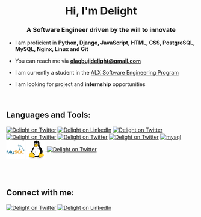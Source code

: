 <h1 align="center">Hi, I'm Delight</h1>
<h3 align="center">A Software Engineer driven by the will to innovate</h3>

- I am proficient in **Python, Django, JavaScript, HTML, CSS, PostgreSQL, MySQL, Nginx, Linux and Git**

- You can reach me via **olagbujidelight@gmail.com**

- I am currently a student in the [ALX Software Engineering Program](https://www.alxafrica.com/software-engineering-2022/)

- I am looking for project and **internship** opportunities

<br>
<h2 align="left">Languages and Tools:</h2>
<a href="https://twitter.com/DelightGbolahan" target="blank"><img align="center" src="https://raw.githubusercontent.com/rahuldkjain/github-profile-readme-generator/master/src/images/icons/ProgrammingLanguages/python.svg" alt="Delight on Twitter" width="50" /></a>
<a href="https://linkedin.com/in/delight-olu-olagbuji-84051b193" target="blank"><img align="center" src="https://cdn.worldvectorlogo.com/logos/django.svg" alt="Delight on LinkedIn" width="50" /></a>
<a href="https://twitter.com/DelightGbolahan" target="blank"><img align="center" src="https://raw.githubusercontent.com/rahuldkjain/github-profile-readme-generator/master/src/images/icons/ProgrammingLanguages/javascript.svg" alt="Delight on Twitter" width="50" /></a>
<a href="https://twitter.com/DelightGbolahan" target="blank"><img align="center" src="https://raw.githubusercontent.com/rahuldkjain/github-profile-readme-generator/master/src/images/icons/FrontendDevelopment/html.svg" alt="Delight on Twitter" width="50" /></a>
<a href="https://twitter.com/DelightGbolahan" target="blank"><img align="center" src="https://raw.githubusercontent.com/rahuldkjain/github-profile-readme-generator/master/src/images/icons/FrontendDevelopment/css.svg" alt="Delight on Twitter" width="50" /></a>
<a href="https://twitter.com/DelightGbolahan" target="blank"><img align="center" src="https://raw.githubusercontent.com/rahuldkjain/github-profile-readme-generator/master/src/images/icons/Database/postgresql.svg" alt="Delight on Twitter" width="50" /></a>
<a href="https://twitter.com/DelightGbolahan" target="blank"><img align="center" src="https://raw.githubusercontent.com/rahuldkjain/github-profile-readme-generator/master/src/images/icons/BackendDevelopment/nginx.svg" alt="mysql" width="50"/></a>
<a href="https://twitter.com/DelightGbolahan" target="blank"><img align="center" src="https://raw.githubusercontent.com/devicons/devicon/master/icons/mysql/mysql-original-wordmark.svg" alt="mysql" width="50"/></a>
<a href="https://twitter.com/DelightGbolahan" target="blank"><img align="center" src="https://raw.githubusercontent.com/devicons/devicon/master/icons/linux/linux-original.svg" alt="linux" width="50"/> </a>
<a href="https://twitter.com/DelightGbolahan" target="blank"><img align="center" src="https://www.vectorlogo.zone/logos/git-scm/git-scm-icon.svg" alt="Delight on Twitter" width="50" /></a>


<br><br>
<h2 align="left">Connect with me:</h2>
<a href="https://twitter.com/DelightGbolahan" target="blank"><img align="center" src="https://raw.githubusercontent.com/rahuldkjain/github-profile-readme-generator/master/src/images/icons/Social/twitter.svg" alt="Delight on Twitter" height="30" width="40" /></a>
<a href="https://linkedin.com/in/delight-olu-olagbuji-84051b193" target="blank"><img align="center" src="https://raw.githubusercontent.com/rahuldkjain/github-profile-readme-generator/master/src/images/icons/Social/linked-in-alt.svg" alt="Delight on LinkedIn" height="30" width="40" /></a>
